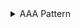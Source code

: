 <details>
  <summary>AAA Pattern</summary>

### Vitest 사용
 
```javascript

import { it, expect } from 'vitest';
// it - first argument is "String",  
// test -
import { add } from './math.js';

it("should summerize all number values in an array", () => {
    // Arrange
    const numbers = [1,5456,3]

    // Act
    const result  = add(numbers);

    // Assert
    const expectedResult = numbers.reduce(
        (preValue, calValue) => 
        preValue + calValue, 0
    )
    expect(result).toBe(expectedResult); 
});

```

#### Arrange
- 테스트에 필요한 모든 것을 설정, 변수 초기화, 객체 생성 등 데스트할 함수의 입력 데이터는 준비하는 단계
- 테스트 환경 조성


####  Act
- 실제로 테스트할 행동을 수행, 액트 단계는 함수 호출이나 메서드 실행을 포함 한다.
- 테스트의 핵심 부분으로, 실제 결과를 생성하는 단계

####  Assert
- 결과를 검증하는 단계, 기대하는 결과와 실제 결과를 비교하여 테스트의 성공여부를 판단하는 단계이다.

</details>